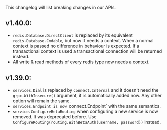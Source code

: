 
This changelog will list breaking changes in our APIs.


## v1.40.0:

- `redis.Database.DirectClient` is replaced by its equivalent `redis.Database.Cmdable`, but now it needs a context. When a normal context is passed no difference in behaviour is expected. If a transactional context is used a transactional connection will be returned instead.
- All write & read methods of every redis type now needs a context.


## v1.39.0:

- `services.Dial` is replaced by `connect.Internal` and it doesn't need the `grpc.WithInsecure()` argument, it is automatically added now. Any other option will remain the same.
- `services.Endpoint is now `connect.Endpoint` with the same semantics.
- `service.ConfigureBetaRouting` when configuring a new service is now removed. It was deprecated before. Use `ConfigureRouting(routing.WithBetaAuth(username, password))` instead.

